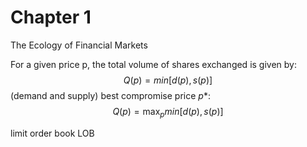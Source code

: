 # Chapter 1
The Ecology of Financial Markets

For a given price p, the total volume of shares exchanged is given by:
$$
Q(p) = min[d(p), s(p)]
$$
(demand and supply)
best compromise price $p*$:
$$
Q(p) = \max_p min[d(p), s(p)]
$$

limit order book LOB




